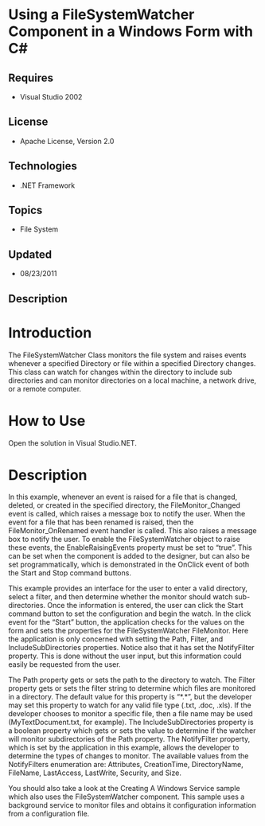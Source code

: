 # Using a FileSystemWatcher Component in a Windows Form with C#
## Requires
- Visual Studio 2002
## License
- Apache License, Version 2.0
## Technologies
- .NET Framework
## Topics
- File System
## Updated
- 08/23/2011
## Description

<h1>Introduction</h1>
<p class="Text">The FileSystemWatcher Class monitors the file system and raises events whenever a specified Directory or file within a specified Directory changes. This class can watch for changes within the directory to include sub directories and can monitor
 directories on a local machine, a network drive, or a remote computer.</p>
<h1>How to Use</h1>
<p class="Text">Open the solution in Visual Studio.NET.</p>
<h1>Description</h1>
<p class="Text">In this example, whenever an event is raised for a file that is changed, deleted, or created in the specified directory, the FileMonitor_Changed event is called, which raises a message box to notify the user. When the event for a file that
 has been renamed is raised, then the FileMonitor_OnRenamed event handler is called. This also raises a message box to notify the user. To enable the FileSystemWatcher object to raise these events, the EnableRaisingEvents property must be set to &ldquo;true&rdquo;.
 This can be set when the component is added to the designer, but can also be set programmatically, which is demonstrated in the OnClick event of both the Start and Stop command buttons.</p>
<p class="Text">This example provides an interface for the user to enter a valid directory, select a filter, and then determine whether the monitor should watch sub-directories. Once the information is entered, the user can click the Start command button
 to set the configuration and begin the watch. In the click event for the &ldquo;Start&rdquo; button, the application checks for the values on the form and sets the properties for the FileSystemWatcher FileMonitor. Here the application is only concerned with
 setting the Path, Filter, and IncludeSubDirectories properties. Notice also that it has set the NotifyFilter property. This is done without the user input, but this information could easily be requested from the user.</p>
<p class="Text">The Path property gets or sets the path to the directory to watch. The Filter property gets or sets the filter string to determine which files are monitored in a directory. The default value for this property is &ldquo;*.*&rdquo;, but the
 developer may set this property to watch for any valid file type (.txt, .doc, .xls). If the developer chooses to monitor a specific file, then a file name may be used (MyTextDocument.txt, for example). The IncludeSubDirectories property is a boolean property
 which gets or sets the value to determine if the watcher will monitor subdirectories of the Path property. The NotifyFilter property, which is set by the application in this example, allows the developer to determine the types of changes to monitor. The available
 values from the NotifyFilters enumeration are: Attributes, CreationTime, DirectoryName, FileName, LastAccess, LastWrite, Security, and Size.</p>
<p class="Text">You should also take a look at the Creating A Windows Service sample which also uses the FileSystemWatcher component. This sample uses a background service to monitor files and obtains it configuration information from a configuration file.</p>
